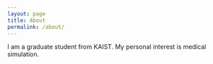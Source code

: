 ```yaml
---
layout: page
title: About
permalink: /about/
---
```


I am a graduate student from KAIST. My personal interest is medical simulation.
